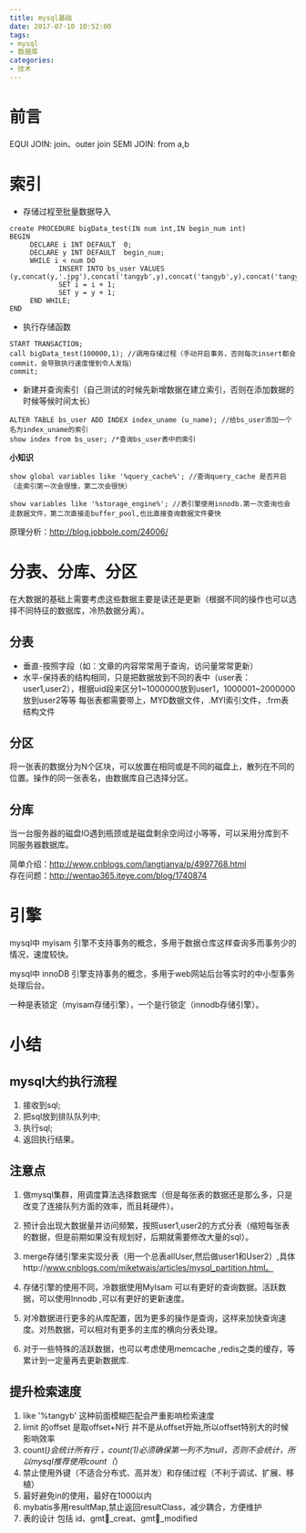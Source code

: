 ```yaml
---
title: mysql基础
date: 2017-07-10 10:52:00
tags:
- mysql
- 数据库
categories:
- 技术
---
```


# 前言
EQUI JOIN: join、outer join 
SEMI JOIN: from a,b

# 索引
- 存储过程至批量数据导入

```mysql
create PROCEDURE bigData_test(IN num int,IN begin_num int)
BEGIN
	 DECLARE i INT DEFAULT  0;
	 DECLARE y INT DEFAULT  begin_num;
	 WHILE i < num DO
			INSERT INTO bs_user VALUES (y,concat(y,'.jpg'),concat('tangyb',y),concat('tangyb',y),concat('tangyb',y),NULL,NULL,'00');
			SET i = i + 1;
			SET y = y + 1;
	 END WHILE;
END
```



- 执行存储函数
```mysql
START TRANSACTION;
call bigData_test(100000,1); //调用存储过程（手动开启事务，否则每次insert都会commit，会导致执行速度慢到令人发指）
commit;
```

- 新建并查询索引（自己测试的时候先新增数据在建立索引，否则在添加数据的时候等候时间太长）
```mysql
ALTER TABLE bs_user ADD INDEX index_uname (u_name); //给bs_user添加一个名为index_uname的索引
show index from bs_user; /*查询bs_user表中的索引
```

**小知识**

```mysql
show global variables like '%query_cache%'; //查询query_cache 是否开启（走索引第一次会很慢，第二次会很快）
```
```mysql
show variables like '%storage_engine%'; //表引擎使用innodb.第一次查询也会走数据文件，第二次直接走buffer_pool,也比直接查询数据文件要快
```
原理分析：http://blog.jobbole.com/24006/

# 分表、分库、分区
在大数据的基础上需要考虑这些数据主要是读还是更新（根据不同的操作也可以选择不同特征的数据库，冷热数据分离）。
## 分表
- 垂直-按照字段（如：文章的内容常常用于查询，访问量常常更新）
- 水平-保持表的结构相同，只是把数据放到不同的表中（user表：user1,user2），根据uid段来区分1~1000000放到user1，1000001~2000000放到user2等等
每张表都需要带上，MYD数据文件，.MYI索引文件，.frm表结构文件

## 分区
将一张表的数据分为N个区块，可以放置在相同或是不同的磁盘上，散列在不同的位置。操作的同一张表名，由数据库自己选择分区。

## 分库
当一台服务器的磁盘IO遇到瓶颈或是磁盘剩余空间过小等等，可以采用分库到不同服务器数据库。

简单介绍：http://www.cnblogs.com/langtianya/p/4997768.html	
存在问题：http://wentao365.iteye.com/blog/1740874

# 引擎
mysql中 myisam 引擎不支持事务的概念，多用于数据仓库这样查询多而事务少的情况，速度较快。

mysql中 innoDB 引擎支持事务的概念，多用于web网站后台等实时的中小型事务处理后台。

一种是表锁定（myisam存储引擎），一个是行锁定（innodb存储引擎）。

# 小结
## mysql大约执行流程
1. 接收到sql; 
2. 把sql放到排队队列中;
3. 执行sql; 
4. 返回执行结果。

##  注意点
1. 做mysql集群，用调度算法选择数据库（但是每张表的数据还是那么多，只是改变了连接队列方面的效率，而且耗硬件）。

2. 预计会出现大数据量并访问频繁，按照user1,user2的方式分表（缩短每张表的数据，但是前期如果没有规划好，后期就需要修改大量的sql）。

3. merge存储引擎来实现分表（用一个总表allUser,然后做user1和User2）,具体http://www.cnblogs.com/miketwais/articles/mysql_partition.html。

4. 存储引擎的使用不同，冷数据使用MyIsam 可以有更好的查询数据。活跃数据，可以使用Innodb ,可以有更好的更新速度。

5. 对冷数据进行更多的从库配置，因为更多的操作是查询，这样来加快查询速度。对热数据，可以相对有更多的主库的横向分表处理。

6. 对于一些特殊的活跃数据，也可以考虑使用memcache ,redis之类的缓存，等累计到一定量再去更新数据库.

## 提升检索速度
1. like '%tangyb' 这种前面模糊匹配会严重影响检索速度
2. limit 的offset 是取offset+N行 并不是从offset开始,所以offset特别大的时候 影响效率
3. count(*)会统计所有行 ，count(1)必须确保第一列不为null，否则不会统计，所以mysql推荐使用count（*）
4. 禁止使用外键（不适合分布式、高并发）和存储过程（不利于调试、扩展、移植）
5. 最好避免in的使用，最好在1000以内
6. mybatis多用resultMap,禁止返回resultClass，减少耦合，方便维护
7. 表的设计 包括 id、gmt_creat、gmt_modified
